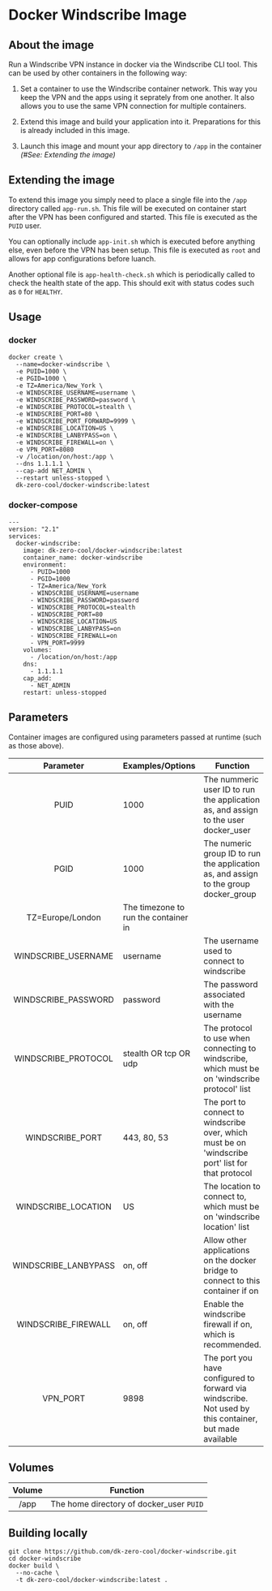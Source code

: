 # Docker Windscribe Image

## About the image

Run a Windscribe VPN instance in docker via the Windscribe CLI tool. This can be used by other containers in the following way:

 1. Set a container to use the Windscribe container network. This way you keep the VPN and the apps using it seprately from one another. It also allows you to use the same VPN connection for multiple containers. 
 
 2. Extend this image and build your application into it. Preparations for this is already included in this image.
 
 3. Launch this image and mount your app directory to `/app` in the container _(#See: Extending the image)_

## Extending the image

To extend this image you simply need to place a single file into the `/app` directory called `app-run.sh`. This file will be executed on container start after the VPN has been configured and started. This file is executed as the `PUID` user. 

You can optionally include `app-init.sh` which is executed before anything else, even before the VPN has been setup. This file is executed as `root` and allows for app configurations before luanch. 

Another optional file is `app-health-check.sh` which is periodically called to check the health state of the app. This should exit with status codes such as `0` for `HEALTHY`. 

## Usage

### docker

```
docker create \
  --name=docker-windscribe \
  -e PUID=1000 \
  -e PGID=1000 \
  -e TZ=America/New_York \
  -e WINDSCRIBE_USERNAME=username \
  -e WINDSCRIBE_PASSWORD=password \
  -e WINDSCRIBE_PROTOCOL=stealth \
  -e WINDSCRIBE_PORT=80 \
  -e WINDSCRIBE_PORT_FORWARD=9999 \
  -e WINDSCRIBE_LOCATION=US \
  -e WINDSCRIBE_LANBYPASS=on \
  -e WINDSCRIBE_FIREWALL=on \
  -e VPN_PORT=8080
  -v /location/on/host:/app \
  --dns 1.1.1.1 \
  --cap-add NET_ADMIN \
  --restart unless-stopped \
  dk-zero-cool/docker-windscribe:latest
```


### docker-compose

```
---
version: "2.1"
services:
  docker-windscribe:
    image: dk-zero-cool/docker-windscribe:latest
    container_name: docker-windscribe
    environment:
      - PUID=1000
      - PGID=1000
      - TZ=America/New_York
      - WINDSCRIBE_USERNAME=username
      - WINDSCRIBE_PASSWORD=password
      - WINDSCRIBE_PROTOCOL=stealth
      - WINDSCRIBE_PORT=80
      - WINDSCRIBE_LOCATION=US
      - WINDSCRIBE_LANBYPASS=on
      - WINDSCRIBE_FIREWALL=on
      - VPN_PORT=9999
    volumes:
      - /location/on/host:/app
    dns:
      - 1.1.1.1
    cap_add:
      - NET_ADMIN
    restart: unless-stopped
```

## Parameters

Container images are configured using parameters passed at runtime (such as those above).

| Parameter | Examples/Options | Function |
| :----: | --- | --- |
| PUID | 1000 | The nummeric user ID to run the application as, and assign to the user docker_user |
| PGID | 1000 | The numeric group ID to run the application as, and assign to the group docker_group |
| TZ=Europe/London | The timezone to run the container in |
| WINDSCRIBE_USERNAME | username | The username used to connect to windscribe |
| WINDSCRIBE_PASSWORD | password | The password associated with the username |
| WINDSCRIBE_PROTOCOL | stealth OR tcp OR udp | The protocol to use when connecting to windscribe, which must be on 'windscribe protocol' list |
| WINDSCRIBE_PORT | 443, 80, 53 | The port to connect to windscribe over, which must be on 'windscribe port' list for that protocol |
| WINDSCRIBE_LOCATION | US | The location to connect to, which must be on 'windscribe location' list |
| WINDSCRIBE_LANBYPASS | on, off | Allow other applications on the docker bridge to connect to this container if on |
| WINDSCRIBE_FIREWALL | on, off | Enable the windscribe firewall if on, which is recommended. |
| VPN_PORT | 9898 | The port you have configured to forward via windscribe. Not used by this container, but made available |

## Volumes

| Volume | Function |
| :----: | --- |
| /app | The home directory of docker_user `PUID` |

## Building locally

```
git clone https://github.com/dk-zero-cool/docker-windscribe.git
cd docker-windscribe
docker build \
  --no-cache \
  -t dk-zero-cool/docker-windscribe:latest .
```
